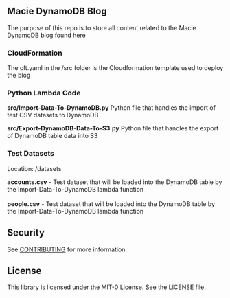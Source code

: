 ## Macie DynamoDB Blog

The purpose of this repo is to store all content related to the Macie DynamoDB blog found here <Blog URL will go here>

### CloudFormation

The cft.yaml in the /src folder is the Cloudformation template used to deploy the blog

### Python Lambda Code

**src/Import-Data-To-DynamoDB.py**
Python file that handles the import of test CSV datasets to DynamoDB

**src/Export-DynamoDB-Data-To-S3.py**
Python file that handles the export of DynamoDB table data into S3

### Test Datasets

Location: /datasets

**accounts.csv** - Test dataset that will be loaded into the DynamoDB table by the Import-Data-To-DynamoDB lambda function
<br>
<br>
**people.csv** - Test dataset that will be loaded into the DynamoDB table by the Import-Data-To-DynamoDB lambda function

## Security

See [CONTRIBUTING](CONTRIBUTING.md#security-issue-notifications) for more information.

## License

This library is licensed under the MIT-0 License. See the LICENSE file.
